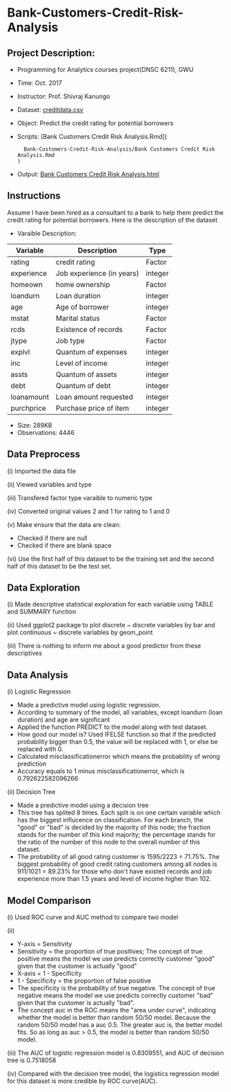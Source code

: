 # Bank-Customers-Credit-Risk-Analysis

## Project Description:
* Programming for Analytics courses project(DNSC 6211), GWU
* Time: Oct. 2017
* Instructor: Prof. Shivraj Kanungo
* Dataset: [creditdata.csv](Bank-Customers-Credit-Risk-Analysis/creditdata.csv)
* Object: Predict the credit rating for potential borrowers
* Scripts: [Bank Customers Credit Risk Analysis.Rmd](
      
        Bank-Customers-Credit-Risk-Analysis/Bank Customers Credit Risk Analysis.Rmd
      )
      
* Output: [Bank Customers Credit Risk Analysis.html](Bank-Customers-Credit-Risk-Analysis/Bank_Customers_Credit_Risk_Analysis.html)

## Instructions
Assume I have been hired as a consultant to a bank to help them predict the credit rating for potential borrowers. Here is the description of the dataset

* Varaible Description:

| **Variable** | **Description** | **Type** |
| --- | --- | --- |
| rating | credit rating | Factor |
| experience | Job experience (in years) | integer |
| homeown | home ownership | Factor |
| loandurn | Loan duration | integer |
| age | Age of borrower | integer |
| mstat | Marital status | Factor |
| rcds | Existence of records | Factor |
| jtype | Job type | Factor |
| explvl | Quantum of expenses | integer |
| inc | Level of income | integer |
| assts | Quantum of assets | integer |
| debt | Quantum of debt | integer |
| loanamount | Loan amount requested | integer |
| purchprice | Purchase price of item | integer |

* Size: 289KB
* Observations: 4446

## Data Preprocess 
(i) Imported the data file

(ii) Viewed variables and type

(iii) Transfered factor type varaible to numeric type

(iv) Converted original values 2 and 1 for rating to 1 and 0

(v) Make ensure that the data are clean:
* Checked if there are null
* Checked if there are blank space

(vi) Use the first half of this dataset to be the training set and the second half of this dataset
to be the test set. 

## Data Exploration
(i) Made descriptive statistical exploration for each variable using TABLE and SUMMARY function

(ii) Used ggplot2 package to plot discrete ~ discrete variables by bar and plot continuous ~ discrete variables by geom_point

(iii) There is nothing to inform me about a good predictor from these descriptives

## Data Analysis
(i) Logistic Regression

* Made a predictive model using logistic regression.
* According to summary of the model, all variables, except loandurn (loan duration) and age are significant
* Applied the function PREDICT to the model along with test dataset.
* How good our model is? Used IFELSE function so that if the predicted probability bigger than 0.5, the value will be replaced with 1, or else be replaced with 0.
* Calculated misclassificationerror which means the probability of wrong prediction
* Accuracy equals to 1 minus misclassificationerror, which is 0.792622582096266

(ii) Decision Tree
* Made a predictive model using a decision tree
* This tree has splited 8 times. Each split is on one certain variable which has the biggest influcence on classification. For each branch, the "good" or "bad" is decided by the majority of this node; the fraction stands for the number of this kind majority; the percentage stands for the ratio of the number of this node to the overall number of this dataset.
* The probability of all good rating customer is 1595/2223 = 71.75%. The biggest probability of good credit rating customers among all nodes is 911/1021 = 89.23% for those who don't have existed records and job experience more than 1.5 years and level of income higher than 102.

## Model Comparison
(i) Used ROC curve and AUC method to compare two model

(ii)
* Y-axis = Sensitivity
* Sensitivity = the proportion of true positives; The concept of true positive means the model we use predicts correctly customer "good" given that the customer is actually "good"
* X-axis = 1 - Specificity
* 1 - Specificity = the proportion of false positive
* The specificity is the probability of true negative. The concept of true negative means the model we use predicts correctly customer "bad" given that the customer is actually "bad".
* The concept auc in the ROC means the "area under curve", indicating whether the model is better than random 50/50 model. Because the random 50/50 model has a auc 0.5. The greater auc is, the better model fits. So as long as auc > 0.5, the model is better than random 50/50 model.

(iii) The AUC of logistic regression model is 0.8309551, and AUC of decision tree is 0.7518058

(iv) Compared with the decision tree model, the logistics regression model for this dataset is more credible by ROC curve(AUC).
